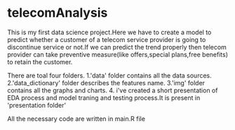 # telecomAnalysis
This is my first data science project.Here we have to create a model to predict whether a customer of a telecom service provider is going to discontinue service or not.If we can predict the trend properly then telecom provider can take preventive measure(like offers,special plans,free benefits) to retain the customer.

There are toal four folders.
1.'data' folder contains all the data sources. 
2.'data_dictionary' folder describes the features name.
3.'img' folder contains all the graphs and charts. 
4. i've created a short presentation of EDA process and model traning and testing process.It is present in 'presentation folder'

All the necessary code are written in main.R file
